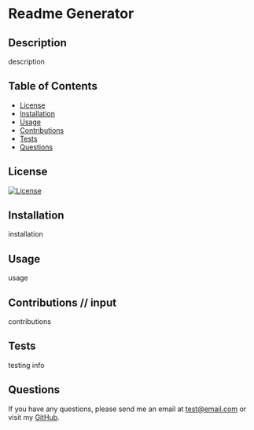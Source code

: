 
# Readme Generator

## Description
description

## Table of Contents
* [License](#license)
* [Installation](#installation)
* [Usage](#usage)
* [Contributions](#contributions)
* [Tests](#tests)
* [Questions](#questions)

## License
[![License](https://img.shields.io/badge/license-MIT-brightgreen.svg)](https://opensource.org/licenses/MIT)

## Installation
installation

## Usage
usage

## Contributions // input
contributions

## Tests
testing info

## Questions
If you have any questions, please send me an email at <test@email.com> or visit my [GitHub](https://github.com/username).
